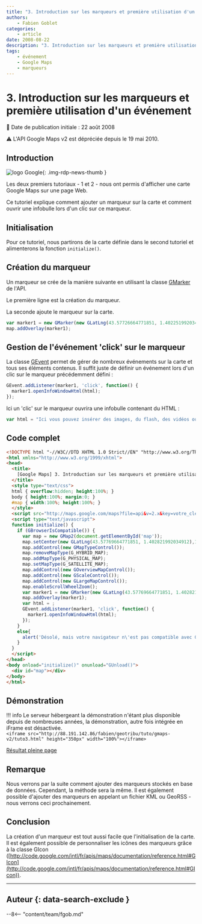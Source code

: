 ```yaml
---
title: "3. Introduction sur les marqueurs et première utilisation d'un événement"
authors:
    - Fabien Goblet
categories:
    - article
date: 2008-08-22
description: "3. Introduction sur les marqueurs et première utilisation d'un événement"
tags:
    - événement
    - Google Maps
    - marqueurs
---
```


# 3. Introduction sur les marqueurs et première utilisation d'un événement

:calendar: Date de publication initiale : 22 août 2008

:warning: L'API Google Maps v2 est dépréciée depuis le 19 mai 2010.

## Introduction

![logo Google](https://cdn.geotribu.fr/img/logos-icones/entreprises_association/google/google.webp "logo Google"){: .img-rdp-news-thumb }

Les deux premiers tutoriaux - 1 et 2 - nous ont permis d'afficher une carte Google Maps sur une page Web.

Ce tutoriel explique comment ajouter un marqueur sur la carte et comment ouvrir une infobulle lors d'un clic sur ce marqueur.

## Initialisation

Pour ce tutoriel, nous partirons de la carte définie dans le second tutoriel et alimenterons la fonction `initialize()`.

## Création du marqueur

Un marqueur se crée de la manière suivante en utilisant la classe [GMarker](http://code.google.com/intl/fr/apis/maps/documentation/reference.html#GMarker) de l'API.

Le première ligne est la création du marqueur.

La seconde ajoute le marqueur sur la carte.

```javascript
var marker1 = new GMarker(new GLatLng(43.57726664771851, 1.402251992034912));
map.addOverlay(marker1);
```

## Gestion de l'événement 'click' sur le marqueur

La classe [GEvent](http://code.google.com/intl/fr/apis/maps/documentation/reference.html#GEvent) permet de gérer de nombreux événements sur la carte et tous ses éléments contenus.
Il suffit juste de définir un événement lors d'un clic sur le marqueur précédemment défini :

```javascript
GEvent.addListener(marker1, 'click', function() {
  marker1.openInfoWindowHtml(html);
});
```

Ici un 'clic' sur le marqueur ouvrira une infobulle contenant du HTML :

```javascript
var html = "Ici vous pouvez insérer des images, du flash, des vidéos ou tout simplement du texte.";
```

## Code complet

```html
<!DOCTYPE html "-//W3C//DTD XHTML 1.0 Strict//EN" "http://www.w3.org/TR/xhtml1/DTD/xhtml1-strict.dtd">
<html xmlns="http://www.w3.org/1999/xhtml">
<head>
  <title>
    [Google Maps] 3. Introduction sur les marqueurs et première utilisation d'un événement
  </title>
  <style type="text/css">
  html { overflow:hidden; height:100%; }
  body { height:100%; margin:0; }
  #map { width:100%; height:100%; }
  </style>
  <script src="http://maps.google.com/maps?file=api&v=2.x&key=votre_clé_ici" type="text/javascript"></script>
  <script type="text/javascript">
  function initialize() {
    if (GBrowserIsCompatible()) {
      var map = new GMap2(document.getElementById('map'));
      map.setCenter(new GLatLng(43.57769664771851, 1.402821992034912),16);
      map.addControl(new GMapTypeControl());
      map.removeMapType(G_HYBRID_MAP);
      map.addMapType(G_PHYSICAL_MAP);
      map.setMapType(G_SATELLITE_MAP);
      map.addControl(new GOverviewMapControl());
      map.addControl(new GScaleControl());
      map.addControl(new GLargeMapControl());
      map.enableScrollWheelZoom();
      var marker1 = new GMarker(new GLatLng(43.57769664771851, 1.402821992034912));
      map.addOverlay(marker1);
      var html = ;
      GEvent.addListener(marker1, 'click', function() {
        marker1.openInfoWindowHtml(html);
      });
    }
    else{
      alert('Désolé, mais votre navigateur n\'est pas compatible avec Google Maps');
    }
  }
  </script>
</head>
<body onload="initialize()" onunload="GUnload()">
  <div id="map"></div>
</body>
</html>
```

## Démonstration

!!! info
    Le serveur hébergeant la démonstration n'étant plus disponible depuis de nombreuses années, la démonstration, autre fois intégrée en iFrame est désactivée.  
    `<iframe src="http://88.191.142.86/fabien/geotribu/tuto/gmaps-v2/tuto3.html" height="350px" width="100%"></iframe>`

[Résultat pleine page](http://88.191.142.86/fabien/geotribu/tuto/gmaps-v2/tuto3.html)

## Remarque

Nous verrons par la suite comment ajouter des marqueurs stockés en base de données. Cependant, la méthode sera la même. Il est également possible d'ajouter des marqueurs en appelant un fichier KML ou GeoRSS - nous verrons ceci prochainement.

## Conclusion

La création d'un marqueur est tout aussi facile que l'initialisation de la carte. Il est également possible de personnaliser les icônes des marqueurs grâce à la classe GIcon ([http://code.google.com/intl/fr/apis/maps/documentation/reference.html#GIcon](http://code.google.com/intl/fr/apis/maps/documentation/reference.html#GIcon)).

----

## Auteur {: data-search-exclude }

--8<-- "content/team/fgob.md"
